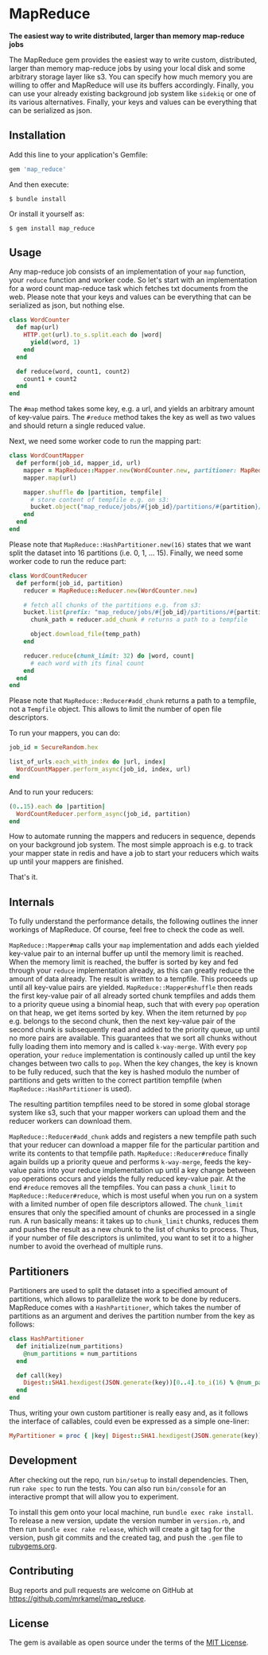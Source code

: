 # MapReduce

**The easiest way to write distributed, larger than memory map-reduce jobs**

The MapReduce gem provides the easiest way to write custom, distributed, larger
than memory map-reduce jobs by using your local disk and some arbitrary storage
layer like s3. You can specify how much memory you are willing to offer and
MapReduce will use its buffers accordingly. Finally, you can use your already
existing background job system like `sidekiq` or one of its various
alternatives. Finally, your keys and values can be everything that can be
serialized as json.

## Installation

Add this line to your application's Gemfile:

```ruby
gem 'map_reduce'
```

And then execute:

    $ bundle install

Or install it yourself as:

    $ gem install map_reduce

## Usage

Any map-reduce job consists of an implementation of your `map` function, your
`reduce` function and worker code. So let's start with an implementation for a
word count map-reduce task which fetches txt documents from the web. Please
note that your keys and values can be everything that can be serialized as
json, but nothing else.

```ruby
class WordCounter
  def map(url)
    HTTP.get(url).to_s.split.each do |word|
      yield(word, 1)
    end
  end

  def reduce(word, count1, count2)
    count1 + count2
  end
end
```

The `#map` method takes some key, e.g. a url, and yields an arbitrary amount of
key-value pairs. The `#reduce` method takes the key as well as two values and
should return a single reduced value.

Next, we need some worker code to run the mapping part:

```ruby
class WordCountMapper
  def perform(job_id, mapper_id, url)
    mapper = MapReduce::Mapper.new(WordCounter.new, partitioner: MapReduce::HashPartitioner.new(16), memory_limit: 100.megabytes)
    mapper.map(url)

    mapper.shuffle do |partition, tempfile|
      # store content of tempfile e.g. on s3:
      bucket.object("map_reduce/jobs/#{job_id}/partitions/#{partition}/chunk.#{mapper_id}.json").put(body: tempfile)
    end
  end
end
```

Please note that `MapReduce::HashPartitioner.new(16)` states that we want split
the dataset into 16 partitions (i.e. 0, 1, ... 15). Finally, we need some
worker code to run the reduce part:

```ruby
class WordCountReducer
  def perform(job_id, partition)
    reducer = MapReduce::Reducer.new(WordCounter.new)

    # fetch all chunks of the partitions e.g. from s3:
    bucket.list(prefix: "map_reduce/jobs/#{job_id}/partitions/#{partition}/").each do |object|
      chunk_path = reducer.add_chunk # returns a path to a tempfile

      object.download_file(temp_path)
    end

    reducer.reduce(chunk_limit: 32) do |word, count|
      # each word with its final count
    end
  end
end
```

Please note that `MapReduce::Reducer#add_chunk` returns a path to a tempfile,
not a `Tempfile` object. This allows to limit the number of open file
descriptors.

To run your mappers, you can do:

```ruby
job_id = SecureRandom.hex

list_of_urls.each_with_index do |url, index|
  WordCountMapper.perform_async(job_id, index, url)
end
```

And to run your reducers:

```ruby
(0..15).each do |partition|
  WordCountReducer.perform_async(job_id, partition)
end
```

How to automate running the mappers and reducers in sequence, depends on your
background job system. The most simple approach is e.g. to track your mapper
state in redis and have a job to start your reducers which waits up until your
mappers are finished.

That's it.

## Internals

To fully understand the performance details, the following outlines the inner
workings of MapReduce. Of course, feel free to check the code as well.

`MapReduce::Mapper#map` calls your `map` implementation and adds each yielded
key-value pair to an internal buffer up until the memory limit is reached.
When the memory limit is reached, the buffer is sorted by key and fed through
your `reduce` implementation already, as this can greatly reduce the amount of
data already. The result is written to a tempfile. This proceeds up until all
key-value pairs are yielded. `MapReduce::Mapper#shuffle` then reads the first
key-value pair of all already sorted chunk tempfiles and adds them to a
priority queue using a binomial heap, such that with every `pop` operation on
that heap, we get items sorted by key. When the item returned by `pop` e.g.
belongs to the second chunk, then the next key-value pair of the second chunk
is subsequently read and added to the priority queue, up until no more pairs
are available. This guarantees that we sort all chunks without fully loading
them into memory and is called `k-way-merge`. With every `pop` operation, your
`reduce` implementation is continously called up until the key changes between
two calls to `pop`. When the key changes, the key is known to be fully reduced,
such that the key is hashed modulo the number of partitions and gets written to
the correct partition tempfile (when `MapReduce::HashPartitioner` is used).

The resulting partition tempfiles need to be stored in some global storage
system like s3, such that your mapper workers can upload them and the reducer
workers can download them.

`MapReduce::Reducer#add_chunk` adds and registers a new tempfile path such that
your reducer can download a mapper file for the particular partition and write
its contents to that tempfile path. `MapReduce::Reducer#reduce` finally again
builds up a priority queue and performs `k-way-merge`, feeds the key-value
pairs into your reduce implementation up until a key change between `pop`
operations occurs and yields the fully reduced key-value pair. At the end
`#reduce` removes all the tempfiles. You can pass a `chunk_limit` to
`MapReduce::Reducer#reduce`, which is most useful when you run on a system with
a limited number of open file descriptors allowed. The `chunk_limit` ensures
that only the specified amount of chunks are processed in a single run. A run
basically means: it takes up to `chunk_limit` chunks, reduces them and pushes
the result as a new chunk to the list of chunks to process. Thus, if your
number of file descriptors is unlimited, you want to set it to a higher number
to avoid the overhead of multiple runs.

## Partitioners

Partitioners are used to split the dataset into a specified amount of
partitions, which allows to parallelize the work to be done by reducers.
MapReduce comes with a `HashPartitioner`, which takes the number of partitions
as an argument and derives the partition number from the key as follows:

```ruby
class HashPartitioner
  def initialize(num_partitions)
    @num_partitions = num_partitions
  end

  def call(key)
    Digest::SHA1.hexdigest(JSON.generate(key))[0..4].to_i(16) % @num_partitions
  end
end
```

Thus, writing your own custom partitioner is really easy and, as it follows the
interface of callables, could even be expressed as a simple one-liner:

```ruby
MyPartitioner = proc { |key| Digest::SHA1.hexdigest(JSON.generate(key))[0..4].to_i(16) % 8 }
```

## Development

After checking out the repo, run `bin/setup` to install dependencies. Then, run
`rake spec` to run the tests. You can also run `bin/console` for an interactive
prompt that will allow you to experiment.

To install this gem onto your local machine, run `bundle exec rake install`. To
release a new version, update the version number in `version.rb`, and then run
`bundle exec rake release`, which will create a git tag for the version, push
git commits and the created tag, and push the `.gem` file to
[rubygems.org](https://rubygems.org).

## Contributing

Bug reports and pull requests are welcome on GitHub at
https://github.com/mrkamel/map_reduce.

## License

The gem is available as open source under the terms of the [MIT
License](https://opensource.org/licenses/MIT).
